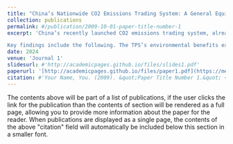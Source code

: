 ```yaml
---
title: "China’s Nationwide CO2 Emissions Trading System: A General Equilibrium Assessment"
collection: publications
permalink: #/publication/2009-10-01-paper-title-number-1
excerpt: 'China’s recently launched CO2 emissions trading system, already the world’s largest,aims to contribute importantly to global reductions in greenhouse gas emissions. Thesystem, a tradable performance standard (TPS), differs importantly from cap andtrade (C&T), the principal approach used in other countries. We offer a dynamic general equilibrium assessment of this new venture, employing a model that uniquely considers institutional and fiscal features of China’s economy that influence economywide policy costs and distributional impacts.

Key findings include the following. The TPS’s environmental benefits exceed its costs by a factor of five when only the climate benefits are considered and by a significantly higher factor when health benefits from improved air quality are included. Its interactions with China’s fiscal system substantially affect its costs relative to those of C&T. Employing a single benchmark for the electricity sector would lower costs by over a third relative to the existing four-benchmark system but increase the standard deviation of percentage income losses across provinces by more than 60 percent. Introducing an auction as a complementary source of allowance supply can lower economywide costs by at least 30 percent.'
date: 2024
venue: 'Journal 1'
slidesurl: #'http://academicpages.github.io/files/slides1.pdf'
paperurl: '[http://academicpages.github.io/files/paper1.pdf](https://media.rff.org/documents/WP_24-02.pdf)'
citation: #'Your Name, You. (2009). &quot;Paper Title Number 1.&quot; <i>Journal 1</i>. 1(1).'
---
```


The contents above will be part of a list of publications, if the user clicks the link for the publication than the contents of section will be rendered as a full page, allowing you to provide more information about the paper for the reader. When publications are displayed as a single page, the contents of the above "citation" field will automatically be included below this section in a smaller font.
